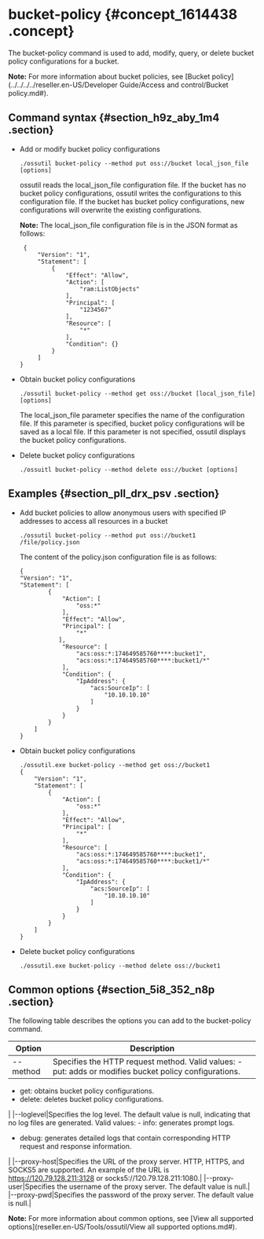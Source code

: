 # bucket-policy {#concept_1614438 .concept}

The bucket-policy command is used to add, modify, query, or delete bucket policy configurations for a bucket.

**Note:** For more information about bucket policies, see [Bucket policy](../../../../reseller.en-US/Developer Guide/Access and control/Bucket policy.md#).

## Command syntax {#section_h9z_aby_1m4 .section}

-   Add or modify bucket policy configurations

    ``` {#codeblock_p26_t9n_ijd}
    ./ossutil bucket-policy --method put oss://bucket local_json_file [options]
    ```

    ossutil reads the local\_json\_file configuration file. If the bucket has no bucket policy configurations, ossutil writes the configurations to this configuration file. If the bucket has bucket policy configurations, new configurations will overwrite the existing configurations.

    **Note:** The local\_json\_file configuration file is in the JSON format as follows:

    ``` {#codeblock_25z_jog_yba}
     {
         "Version": "1",
         "Statement": [
             {
                 "Effect": "Allow",
                 "Action": [
                     "ram:ListObjects"
                 ],
                 "Principal": [
                     "1234567"
                 ],
                 "Resource": [
                     "*"
                 ],
                 "Condition": {}
             }
         ]
    }
    ```

-   Obtain bucket policy configurations

    ``` {#codeblock_dpp_rnk_zyf}
    ./ossutil bucket-policy --method get oss://bucket [local_json_file] [options]
    ```

    The local\_json\_file parameter specifies the name of the configuration file. If this parameter is specified, bucket policy configurations will be saved as a local file. If this parameter is not specified, ossutil displays the bucket policy configurations.

-   Delete bucket policy configurations

    ``` {#codeblock_pg6_brq_ou7}
    ./ossuitl bucket-policy --method delete oss://bucket [options]
    ```


## Examples {#section_pll_drx_psv .section}

-   Add bucket policies to allow anonymous users with specified IP addresses to access all resources in a bucket

    ``` {#codeblock_xee_aca_dbo}
    ./ossutil bucket-policy --method put oss://bucket1 /file/policy.json
    ```

    The content of the policy.json configuration file is as follows:

    ``` {#codeblock_hkq_9n8_q96}
    {
    "Version": "1",
    "Statement": [
            {
                "Action": [
                    "oss:*"
                ],
                "Effect": "Allow",
                "Principal": [
                    "*"
               ],
                "Resource": [
                    "acs:oss:*:174649585760****:bucket1",
                    "acs:oss:*:174649585760****:bucket1/*"
                ],
                "Condition": {
                    "IpAddress": {
                        "acs:SourceIp": [
                            "10.10.10.10"
                        ]
                    }
                }
            }
        ]
    }
    ```

-   Obtain bucket policy configurations

    ``` {#codeblock_x3d_oji_ecv}
    ./ossutil.exe bucket-policy --method get oss://bucket1
    {
        "Version": "1",
        "Statement": [
            {
                "Action": [
                    "oss:*"
                ],
                "Effect": "Allow",
                "Principal": [
                    "*"
                ],
                "Resource": [
                    "acs:oss:*:174649585760****:bucket1",
                    "acs:oss:*:174649585760****:bucket1/*"
                ],
                "Condition": {
                    "IpAddress": {
                        "acs:SourceIp": [
                            "10.10.10.10"
                        ]
                    }
                }
            }
        ]
    }
    ```

-   Delete bucket policy configurations

    ``` {#codeblock_zwv_019_axj}
    ./ossutil.exe bucket-policy --method delete oss://bucket1
    ```


## Common options {#section_5i8_352_n8p .section}

The following table describes the options you can add to the bucket-policy command.

|Option|Description|
|------|-----------|
|--method|Specifies the HTTP request method. Valid values: -   put: adds or modifies bucket policy configurations.
-   get: obtains bucket policy configurations.
-   delete: deletes bucket policy configurations.

 |
|--loglevel|Specifies the log level. The default value is null, indicating that no log files are generated. Valid values: -   info: generates prompt logs.
-   debug: generates detailed logs that contain corresponding HTTP request and response information.

 |
|--proxy-host|Specifies the URL of the proxy server. HTTP, HTTPS, and SOCKS5 are supported. An example of the URL is https://120.79.128.211:3128 or socks5://120.79.128.211:1080.|
|--proxy-user|Specifies the username of the proxy server. The default value is null.|
|--proxy-pwd|Specifies the password of the proxy server. The default value is null.|

**Note:** For more information about common options, see [View all supported options](reseller.en-US/Tools/ossutil/View all supported options.md#).

